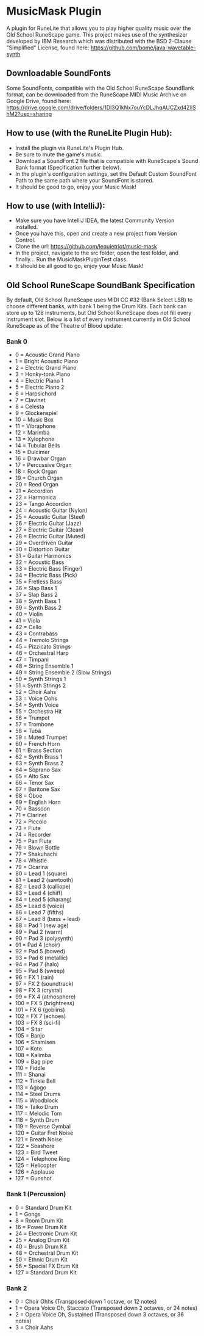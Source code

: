 # MusicMask Plugin
A plugin for RuneLite that allows you to play higher quality music over the Old School RuneScape game. This project makes use of the synthesizer developed by IBM Research which was distributed with the BSD 2-Clause "Simplified" License, found here: https://github.com/bome/java-wavetable-synth

## Downloadable SoundFonts
Some SoundFonts, compatible with the Old School RuneScape SoundBank format, can be downloaded from the RuneScape MIDI Music Archive on Google Drive, found here: https://drive.google.com/drive/folders/1Dl3Q1kNx7ouYcDLJhqAUCZxd4ZliShM2?usp=sharing

## How to use (with the RuneLite Plugin Hub):

- Install the plugin via RuneLite's Plugin Hub.
- Be sure to mute the game's music.
- Download a SoundFont 2 file that is compatible with RuneScape's Sound Bank format (Specification further below).
- In the plugin's configuration settings, set the Default Custom SoundFont Path to the same path where your SoundFont is stored.
- It should be good to go, enjoy your Music Mask!

## How to use (with IntelliJ):
- Make sure you have IntelliJ IDEA, the latest Community Version installed.
- Once you have this, open and create a new project from Version Control.
- Clone the url: https://github.com/lequietriot/music-mask
- In the project, navigate to the src folder, open the test folder, and finally... 
  Run the MusicMaskPluginTest class.
- It should be all good to go, enjoy your Music Mask!

## Old School RuneScape SoundBank Specification
By default, Old School RuneScape uses MIDI CC #32 (Bank Select LSB) to choose different banks, with bank 1 being the 
Drum Kits. Each bank can store up to 128 instruments, but Old School RuneScape does not fill every instrument slot.
Below is a list of every instrument currently in Old School RuneScape as of the Theatre of Blood update:

### Bank 0
- 0 = Acoustic Grand Piano
- 1 = Bright Acoustic Piano
- 2 = Electric Grand Piano
- 3 = Honky-tonk Piano
- 4 = Electric Piano 1
- 5 = Electric Piano 2
- 6 = Harpsichord
- 7 = Clavinet
- 8 = Celesta
- 9 = Glockenspiel
- 10 = Music Box
- 11 = Vibraphone
- 12 = Marimba
- 13 = Xylophone
- 14 = Tubular Bells
- 15 = Dulcimer
- 16 = Drawbar Organ
- 17 = Percussive Organ
- 18 = Rock Organ
- 19 = Church Organ
- 20 = Reed Organ
- 21 = Accordion
- 22 = Harmonica
- 23 = Tango Accordion
- 24 = Acoustic Guitar (Nylon)
- 25 = Acoustic Guitar (Steel)
- 26 = Electric Guitar (Jazz)
- 27 = Electric Guitar (Clean)
- 28 = Electric Guitar (Muted)
- 29 = Overdriven Guitar
- 30 = Distortion Guitar
- 31 = Guitar Harmonics
- 32 = Acoustic Bass
- 33 = Electric Bass (Finger)
- 34 = Electric Bass (Pick)
- 35 = Fretless Bass
- 36 = Slap Bass 1
- 37 = Slap Bass 2
- 38 = Synth Bass 1
- 39 = Synth Bass 2
- 40 = Violin
- 41 = Viola
- 42 = Cello
- 43 = Contrabass
- 44 = Tremolo Strings
- 45 = Pizzicato Strings
- 46 = Orchestral Harp
- 47 = Timpani
- 48 = String Ensemble 1
- 49 = String Ensemble 2 (Slow Strings)
- 50 = Synth Strings 1
- 51 = Synth Strings 2
- 52 = Choir Aahs
- 53 = Voice Oohs
- 54 = Synth Voice
- 55 = Orchestra Hit
- 56 = Trumpet
- 57 = Trombone
- 58 = Tuba
- 59 = Muted Trumpet
- 60 = French Horn
- 61 = Brass Section
- 62 = Synth Brass 1
- 63 = Synth Brass 2
- 64 = Soprano Sax
- 65 = Alto Sax
- 66 = Tenor Sax
- 67 = Baritone Sax
- 68 = Oboe
- 69 = English Horn
- 70 = Bassoon
- 71 = Clarinet
- 72 = Piccolo
- 73 = Flute
- 74 = Recorder
- 75 = Pan Flute
- 76 = Blown Bottle
- 77 = Shakuhachi
- 78 = Whistle
- 79 = Ocarina
- 80 = Lead 1 (square)
- 81 = Lead 2 (sawtooth)
- 82 = Lead 3 (calliope)
- 83 = Lead 4 (chiff)
- 84 = Lead 5 (charang)
- 85 = Lead 6 (voice)
- 86 = Lead 7 (fifths)
- 87 = Lead 8 (bass + lead)
- 88 = Pad 1 (new age)
- 89 = Pad 2 (warm)
- 90 = Pad 3 (polysynth)
- 91 = Pad 4 (choir)
- 92 = Pad 5 (bowed)
- 93 = Pad 6 (metallic)
- 94 = Pad 7 (halo)
- 95 = Pad 8 (sweep)
- 96 = FX 1 (rain)
- 97 = FX 2 (soundtrack)
- 98 = FX 3 (crystal)
- 99 = FX 4 (atmosphere)
- 100 = FX 5 (brightness)
- 101 = FX 6 (goblins)
- 102 = FX 7 (echoes)
- 103 = FX 8 (sci-fi)
- 104 = Sitar
- 105 = Banjo
- 106 = Shamisen
- 107 = Koto
- 108 = Kalimba
- 109 = Bag pipe
- 110 = Fiddle
- 111 = Shanai
- 112 = Tinkle Bell
- 113 = Agogo
- 114 = Steel Drums
- 115 = Woodblock
- 116 = Taiko Drum
- 117 = Melodic Tom
- 118 = Synth Drum
- 119 = Reverse Cymbal
- 120 = Guitar Fret Noise
- 121 = Breath Noise
- 122 = Seashore
- 123 = Bird Tweet
- 124 = Telephone Ring
- 125 = Helicopter
- 126 = Applause
- 127 = Gunshot

### Bank 1 (Percussion)
- 0 = Standard Drum Kit
- 1 = Gongs
- 8 = Room Drum Kit
- 16 = Power Drum Kit
- 24 = Electronic Drum Kit
- 25 = Analog Drum Kit
- 40 = Brush Drum Kit
- 48 = Orchestral Drum Kit
- 50 = Ethnic Drum Kit
- 56 = Special FX Drum Kit
- 127 = Standard Drum Kit

### Bank 2
- 0 = Choir Ohhs (Transposed down 1 octave, or 12 notes)
- 1 = Opera Voice Oh, Staccato (Transposed down 2 octaves, or 24 notes)
- 2 = Opera Voice Oh, Sustained (Transposed down 3 octaves, or 36 notes)
- 3 = Choir Aahs